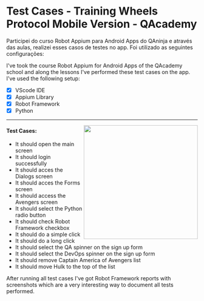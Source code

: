 # Test Cases - Training Wheels Protocol Mobile Version - QAcademy

Participei do curso Robot Appium para Android Apps do QAninja e através das aulas, realizei esses casos de testes no app.
Foi utilizado as seguintes configurações:

I've took the course Robot Appium for Android Apps of the QAcademy school and along the lessons I've performed these test cases on the app. I've used the following setup:


- [x] VScode IDE
- [x] Appium Library
- [x] Robot Framework
- [x] Python

***

<img width="300px" align="right" src="https://i.ibb.co/kXCFyF7/Recorte-smartphone-with-test.gif">

#### Test Cases:

- It should open the main screen
- It should login successfully
- It should acces the Dialogs screen
- It should acces the Forms screen
- It should access the Avengers screen
- It should select the Python radio button
- It should check Robot Framework checkbox
- It should do a simple click
- It should do a long click
- It should select the QA spinner on the sign up form
- It should select the DevOps spinner on the sign up form
- It should remove Captain America of Avengers list
- It should move Hulk to the top of the list

After running all test cases I've got Robot Framework reports with screenshots which are a very interesting way to document all tests performed.

